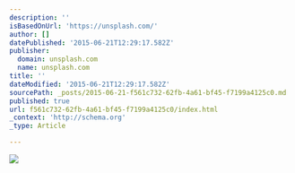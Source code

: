 ```yaml
---
description: ''
isBasedOnUrl: 'https://unsplash.com/'
author: []
datePublished: '2015-06-21T12:29:17.582Z'
publisher:
  domain: unsplash.com
  name: unsplash.com
title: ''
dateModified: '2015-06-21T12:29:17.582Z'
sourcePath: _posts/2015-06-21-f561c732-62fb-4a61-bf45-f7199a4125c0.md
published: true
url: f561c732-62fb-4a61-bf45-f7199a4125c0/index.html
_context: 'http://schema.org'
_type: Article

---
```

![](https://unsplash.imgix.net/photo-1434432658413-df381101ee45?dpr=2&fit=crop&fm=jpg&h=675&q=75&w=950)
